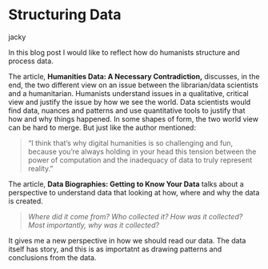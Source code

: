 # Structuring Data
jacky

In this blog post I would like to reflect how do humanists structure and process data. 

The article, **Humanities Data: A Necessary Contradiction,** discusses, in the end, the two different view on an issue between the librarian/data scientists and a humanitarian. Humanists understand issues in a qualitative, critical view and justify the issue by how we see the world. Data scientists would find data, nuances and patterns and use quantitative tools to justify that how and why things happened. In some shapes of form, the two world view can be hard to merge. But just like the author mentioned:

> “I think that’s why digital humanities is so challenging and fun, because you’re always holding in your head this tension between the power of computation and the inadequacy of data to truly represent reality.”
> 

The article, ****Data Biographies: Getting to Know Your Data**** talks about a perspective to understand data that looking at how, where and why the data is created. 

> *Where did it come from? Who collected it? How was it collected? Most importantly, why was it collected?*
> 

It gives me a new perspective in how we should read our data. The data itself has story, and this is as importatnt as drawing patterns and conclusions from the data.